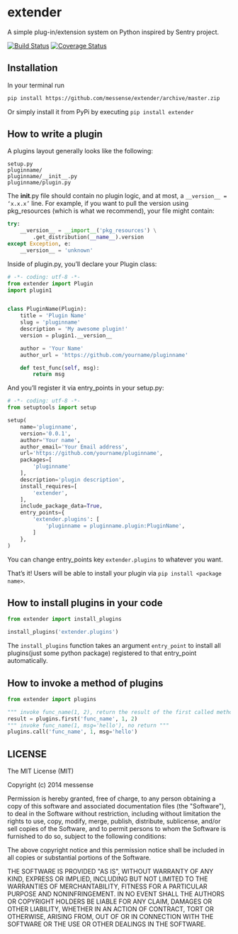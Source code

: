 extender
========
A simple plug-in/extension system on Python inspired by Sentry project.

[![Build Status](https://travis-ci.org/messense/extender.svg)](https://travis-ci.org/messense/extender)
[![Coverage Status](https://coveralls.io/repos/messense/extender/badge.png)](https://coveralls.io/r/messense/extender)

## Installation
In your terminal run

```bash
pip install https://github.com/messense/extender/archive/master.zip
```

Or simply install it from PyPi by executing `pip install extender`

## How to write a plugin

A plugins layout generally looks like the following:

    setup.py
    pluginname/
    pluginname/__init__.py
    pluginname/plugin.py

The __init__.py file should contain no plugin logic, and at most, a `__version__ = ‘x.x.x’` line.
For example, if you want to pull the version using pkg_resources (which is what we recommend), your file might contain:

```python
try:
    __version__ = __import__('pkg_resources') \
        .get_distribution(__name__).version
except Exception, e:
    __version__ = 'unknown'
```

Inside of plugin.py, you’ll declare your Plugin class:

```python
# -*- coding: utf-8 -*-
from extender import Plugin
import plugin1


class PluginName(Plugin):
    title = 'Plugin Name'
    slug = 'pluginname'
    description = 'My awesome plugin!'
    version = plugin1.__version__

    author = 'Your Name'
    author_url = 'https://github.com/yourname/pluginname'

    def test_func(self, msg):
        return msg
```

And you’ll register it via entry_points in your setup.py:

```python
# -*- coding: utf-8 -*-
from setuptools import setup

setup(
    name='pluginname',
    version='0.0.1',
    author='Your name',
    author_email='Your Email address',
    url='https://github.com/yourname/pluginname',
    packages=[
        'pluginname'
    ],
    description='plugin description',
    install_requires=[
        'extender',
    ],
    include_package_data=True,
    entry_points={
        'extender.plugins': [
            'pluginname = pluginname.plugin:PluginName',
        ]
    },
)
```

You can change entry_points key `extender.plugins` to whatever you want.

That’s it! Users will be able to install your plugin via `pip install <package name>`.

## How to install plugins in your code

```python
from extender import install_plugins

install_plugins('extender.plugins')
```

The `install_plugins` function takes an argument `entry_point` to install all plugins(just some python package)
registered to that entry_point automatically.

## How to invoke a method of plugins

```python
from extender import plugins

""" invoke func_name(1, 2), return the result of the first called method """
result = plugins.first('func_name', 1, 2)
""" invoke func_name(1, msg='hello'), no return """
plugins.call('func_name', 1, msg='hello')
```

## LICENSE

The MIT License (MIT)

Copyright (c) 2014 messense

Permission is hereby granted, free of charge, to any person obtaining a copy
of this software and associated documentation files (the "Software"), to deal
in the Software without restriction, including without limitation the rights
to use, copy, modify, merge, publish, distribute, sublicense, and/or sell
copies of the Software, and to permit persons to whom the Software is
furnished to do so, subject to the following conditions:

The above copyright notice and this permission notice shall be included in all
copies or substantial portions of the Software.

THE SOFTWARE IS PROVIDED "AS IS", WITHOUT WARRANTY OF ANY KIND, EXPRESS OR
IMPLIED, INCLUDING BUT NOT LIMITED TO THE WARRANTIES OF MERCHANTABILITY,
FITNESS FOR A PARTICULAR PURPOSE AND NONINFRINGEMENT. IN NO EVENT SHALL THE
AUTHORS OR COPYRIGHT HOLDERS BE LIABLE FOR ANY CLAIM, DAMAGES OR OTHER
LIABILITY, WHETHER IN AN ACTION OF CONTRACT, TORT OR OTHERWISE, ARISING FROM,
OUT OF OR IN CONNECTION WITH THE SOFTWARE OR THE USE OR OTHER DEALINGS IN THE
SOFTWARE.

